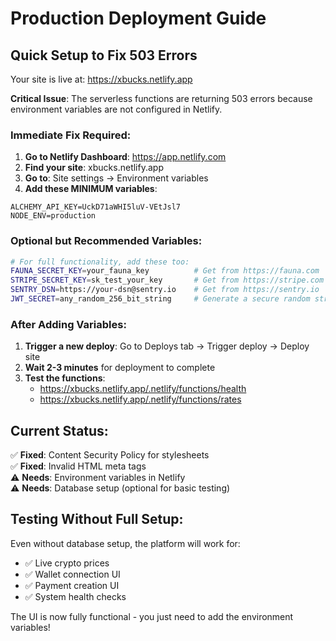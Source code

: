 # Production Deployment Guide

## Quick Setup to Fix 503 Errors

Your site is live at: https://xbucks.netlify.app

**Critical Issue**: The serverless functions are returning 503 errors because environment variables are not configured in Netlify.

### Immediate Fix Required:

1. **Go to Netlify Dashboard**: https://app.netlify.com
2. **Find your site**: xbucks.netlify.app
3. **Go to**: Site settings → Environment variables
4. **Add these MINIMUM variables**:

```
ALCHEMY_API_KEY=UckD71aWHI5luV-VEtJsl7
NODE_ENV=production
```

### Optional but Recommended Variables:

```bash
# For full functionality, add these too:
FAUNA_SECRET_KEY=your_fauna_key          # Get from https://fauna.com
STRIPE_SECRET_KEY=sk_test_your_key       # Get from https://stripe.com  
SENTRY_DSN=https://your-dsn@sentry.io    # Get from https://sentry.io
JWT_SECRET=any_random_256_bit_string     # Generate a secure random string
```

### After Adding Variables:

1. **Trigger a new deploy**: Go to Deploys tab → Trigger deploy → Deploy site
2. **Wait 2-3 minutes** for deployment to complete
3. **Test the functions**:
   - https://xbucks.netlify.app/.netlify/functions/health
   - https://xbucks.netlify.app/.netlify/functions/rates

## Current Status:

✅ **Fixed**: Content Security Policy for stylesheets  
✅ **Fixed**: Invalid HTML meta tags  
⚠️ **Needs**: Environment variables in Netlify  
⚠️ **Needs**: Database setup (optional for basic testing)

## Testing Without Full Setup:

Even without database setup, the platform will work for:
- ✅ Live crypto prices
- ✅ Wallet connection UI
- ✅ Payment creation UI  
- ✅ System health checks

The UI is now fully functional - you just need to add the environment variables!